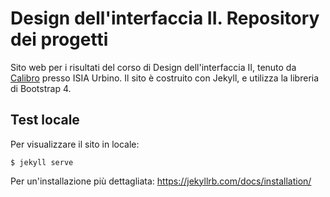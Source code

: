# Design dell'interfaccia II. Repository dei progetti
Sito web per i risultati del corso di Design dell'interfaccia II, tenuto da [Calibro](https://calib.ro/) presso ISIA Urbino. Il sito è costruito con Jekyll, e utilizza la libreria di Bootstrap 4.

## Test locale
Per visualizzare il sito in locale:
```
$ jekyll serve
```

Per un'installazione più dettagliata: https://jekyllrb.com/docs/installation/